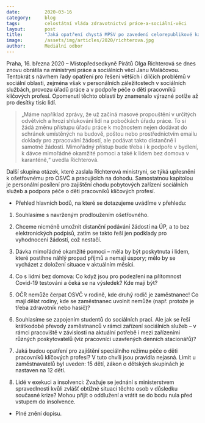 ```yaml
---
date:         2020-03-16
category:     blog
tags:         celostátní vláda zdravotnictví práce-a-sociální-věci
layout:       post
title:        "Jaká opatření chystá MPSV po zavedení celorepublikové karantény pro zajištění chodu úřadů práce nebo zařízení sociálních služeb, ptá se poslankyně Richterová"
image:        /assets/img/articles/2020/richterova.jpg
author:       Mediální odbor
--- 
```




Praha, 16. března 2020 – Místopředsedkyně Pirátů Olga Richterová se dnes znovu obrátila na ministryni práce a sociálních věcí Janu Maláčovou. Tentokrát s návrhem řady opatření pro řešení větších i dílčích problémů v sociální oblasti, zejména však v personálních záležitostech v sociálních službách, provozu úřadů práce a v podpoře péče o děti pracovníků klíčových profesí. Opomenutí těchto oblastí by znamenalo výrazné potíže až pro desítky tisíc lidí. 


> „Máme například zprávy, že už začíná masové propouštění v určitých odvětvích a hrozí shlukování lidí na pobočkách úřadu práce. To si žádá změnu přístupu úřadu práce k možnostem nejen dodávat do schránek umístěných na budově, poštou nebo prostřednictvím emailu doklady pro zpracování žádostí, ale podávat takto distančně i samotné žádosti. Mimořádný přístup bude třeba i k podpoře v bydlení, k dávce mimořádné okamžité pomoci a také k lidem bez domova v karanténě,“ uvedla Richterová. 


Další skupina otázek, které zaslala Richterová ministryni, se týká upřesnění k ošetřovnému pro OSVČ a pracujících na dohodu. Samostatnou kapitolou je personální posílení pro zajištění chodu pobytových zařízení sociálních služeb a podpora péče o děti pracovníků klíčových profesí.


* Přehled hlavních bodů, na které se dotazujeme uvádíme v přehledu:

1. Souhlasíme s navrženým prodloužením ošetřovného.

2. Chceme nicméně umožnit distanční podávání žádostí na ÚP, a to bez elektronických podpisů, zatím se takto řeší jen podklady pro vyhodnocení žádostí, což nestačí.

3. Dávka mimořádné okamžité pomoci – měla by být poskytnuta i lidem, které postihne náhlý propad příjmů a nemají úspory; mělo by se vycházet z doložení situace v aktuálním měsíci.

4. Co s lidmi bez domova: Co když jsou pro podezření na přítomnost Covid-19 testováni a čeká se na výsledek? Kde mají být?

5. OČR nemůže čerpat OSVČ v rodině, kde druhý rodič je zaměstnanec! Co mají dělat rodiny, kde se zaměstnanec uvolnit nemůže (např. protože je třeba zdravotník nebo hasič)?

6. Souhlasíme se zapojením studentů do sociálních prací. Ale jak se řeší krátkodobé převody zaměstnanců v rámci zařízení sociálních služeb – v rámci pracoviště v závislosti na aktuální potřebě i mezi zařízeními různých poskytovatelů (viz pracovníci uzavřených denních stacionářů)? 

7. Jaká budou opatření pro zajištění speciálního režimu péče o děti pracovníků klíčových profesí? V tuto chvíli jsou pravidla nejasná. Limit u zaměstnavatelů byl uveden: 15 dětí, zákon o dětských skupinách je nastaven na 12 dětí.

8. Lidé v exekuci a insolvenci: Zvažuje se jednání s ministerstvem spravedlnosti kvůli zvlášť obtížné situaci těchto osob v důsledku současné krize? Mohou přijít o oddlužení a vrátit se do bodu nula před vstupem do insolvence.


* Plné znění dopisu.
